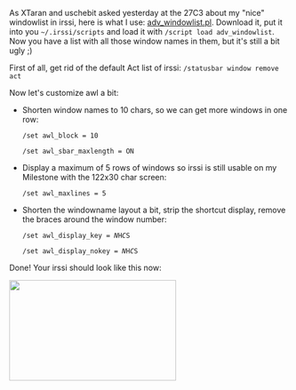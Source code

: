 <html><body><p>As XTaran and uschebit asked yesterday at the 27C3 about my "nice" windowlist in irssi, here is what I use: <a href="http://anti.teamidiot.de/static/nei/*/Code/Irssi/adv_windowlist.pl">adv_windowlist.pl</a>. Download it, put it into you <code>~/.irssi/scripts</code> and load it with <code>/script load adv_windowlist</code>. Now you have a list with all those window names in them, but it's still a bit ugly ;)

First of all, get rid of the default Act list of irssi: <code>/statusbar window remove act</code>

Now let's customize awl a bit:

</p><ul>

<li>Shorten window names to 10 chars, so we can get more windows in one row:﻿

<code>/set awl_block = 10</code>

<code>/set awl_sbar_maxlength = ON</code></li>

<li>Display a maximum of 5 rows of windows so irssi is still usable on my Milestone with the 122x30 char screen:

<code>/set awl_maxlines = 5</code></li>

<li>Shorten the windowname layout a bit, strip the shortcut display, remove the braces around the window number:

<code>/set awl_display_key = $N$H$C$S</code>

<code>/set awl_display_nokey = $N$H$C$S</code></li>

</ul>

Done! Your irssi should look like this now:

<a class="image-reference" href="/wp-content/uploads/2010/12/irssi-awl.png"><img class="alignnone size-medium wp-image-759" title="irssi advanced windowlist" src="/wp-content/uploads/2010/12/irssi-awl-300x181.png" alt="" width="300" height="181"></a></body></html>
